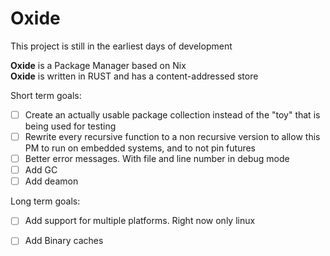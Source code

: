 
# Oxide
This project is still in the earliest days of development

**Oxide** is a Package Manager based on Nix\
**Oxide** is written in RUST and has a content-addressed store

Short term goals:
- [ ] Create an actually usable package collection instead of the "toy" that is being used for testing
- [ ] Rewrite every recursive function to a non recursive version
to allow this PM to run on embedded systems, and to not pin futures
- [ ] Better error messages. With file and line number in debug mode
- [ ] Add GC
- [ ] Add deamon

Long term goals:
- [ ] Add support for multiple platforms. Right now only linux 
- [ ] Add Binary caches

